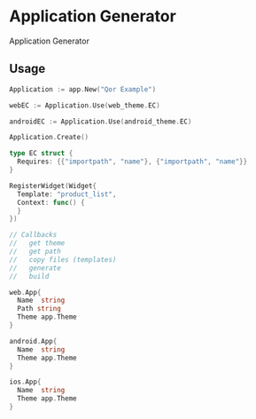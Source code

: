 # Application Generator

Application Generator

## Usage

```go
Application := app.New("Qor Example")

webEC := Application.Use(web_theme.EC)

androidEC := Application.Use(android_theme.EC)

Application.Create()
```

```go
type EC struct {
  Requires: {{"importpath", "name"}, {"importpath", "name"}}
}
```

```go
RegisterWidget(Widget{
  Template: "product_list",
  Context: func() {
  }
})
```

```go
// Callbacks
//   get theme
//   get path
//   copy files (templates)
//   generate
//   build

web.App{
  Name  string
  Path string
  Theme app.Theme
}

android.App{
  Name  string
  Theme app.Theme
}

ios.App{
  Name  string
  Theme app.Theme
}
```
